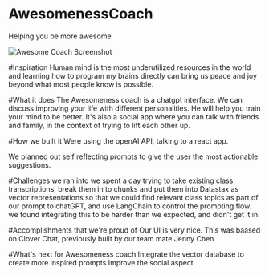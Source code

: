 # AwesomenessCoach
Helping you be more awesome

![Awesome Coach Screenshot](./AwesomeCoachScreenshot.jpg)

#Inspiration
Human mind is the most underutilized resources in the world and learning how to program my brains directly can bring us peace and joy beyond what most people know is possible.

#What it does
The Awesomeness coach is a chatgpt interface. We can discuss improving your life with different personalities. He will help you train your mind to be better. It's also a social app where you can talk with friends and family, in the context of trying to lift each other up.

#How we built it
Were using the openAI API, talking to a react app.

We planned out self reflecting prompts to give the user the most actionable suggestions.

#Challenges we ran into
we spent a day trying to take existing class transcriptions, break them in to chunks and put them into Datastax as vector representations so that we could find relevant class topics as part of our prompt to chatGPT, and use LangChain to control the prompting flow. we found integrating this to be harder than we expected, and didn't get it in.

#Accomplishments that we're proud of
Our UI is very nice.  This was baased on Clover Chat, previously built by our team mate Jenny Chen


#What's next for Awesomeness coach
Integrate the vector database to create more inspired prompts Improve the social aspect